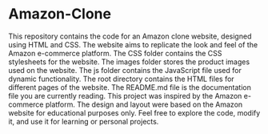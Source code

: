 # Amazon-Clone
This repository contains the code for an Amazon clone website, designed using HTML and CSS. The website aims to replicate the look and feel of the Amazon e-commerce platform.
The CSS folder contains the CSS stylesheets for the website.
The images folder stores the product images used on the website.
The js folder contains the JavaScript file used for dynamic functionality.
The root directory contains the HTML files for different pages of the website.
The README.md file is the documentation file you are currently reading.
This project was inspired by the Amazon e-commerce platform.
The design and layout were based on the Amazon website for educational purposes only.
Feel free to explore the code, modify it, and use it for learning or personal projects.
